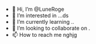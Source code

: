 - 👋 Hi, I’m @LuneRoge
- 👀 I’m interested in ...ds
- 🌱 I’m currently learning ..
- 💞️ I’m looking to collaborate on .
- 📫 How to reach me nghjg

<!---
LuneRog/LuneRog is a ✨ special ✨ repository because its `README.md` (this file) appears on your GitHub profile.
You can click the Preview link to take a look at your changes.
--->
